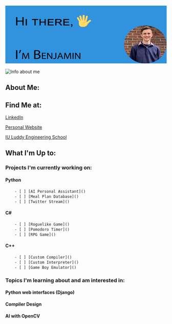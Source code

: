 ![Introduction GIF](/introre.gif)


![Info about me]()



## **About Me:**


## **Find Me at:**
[LinkedIn](https://www.linkedin.com/in/weberbencs)  

[Personal Website](https://www.weberben.com)  

[IU Luddy Engineering School](https://luddy.indiana.edu/index.html)  


## What I'm Up to:  

### **Projects I'm currently working on:**

#### Python
```
    - [ ] [AI Personal Assistant]()
    - [ ] [Meal Plan Database]()
    - [ ] [Twitter Stream]()
```

#### C#
```
    - [ ] [Roguelike Game]()
    - [ ] [Pomodoro Timer]()
    - [ ] [RPG Game]()
```

#### C++
```
    - [ ] [Custom Compiler]()
    - [ ] [Custom Interpreter]()
    - [ ] [Game Boy Emulator]()
```

### **Topics I'm learning about and am interested in:**

#### Python web interfaces (Django)

#### Compiler Design

#### AI with OpenCV

<!--
**kerenin95/kerenin95** is a ✨ _special_ ✨ repository because its `README.md` (this file) appears on your GitHub profile.

Here are some ideas to get you started:

- 🔭 I’m currently working on ...
- 🌱 I’m currently learning ...
- 👯 I’m looking to collaborate on ...
- 🤔 I’m looking for help with ...
- 💬 Ask me about ...
- 📫 How to reach me: ...
- 😄 Pronouns: ...
- ⚡ Fun fact: ...
-->
